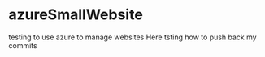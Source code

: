 # azureSmallWebsite
testing to use azure to manage websites
Here tsting how to push back my commits
